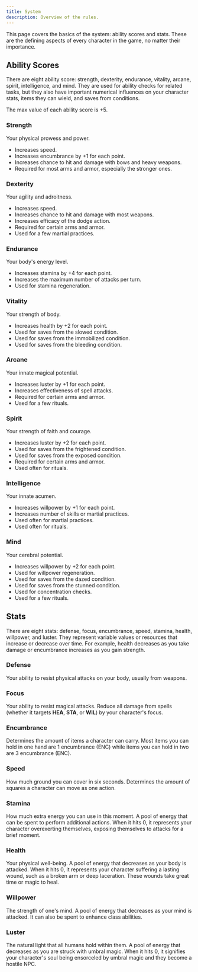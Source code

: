 ```yaml
---
title: System
description: Overview of the rules.
---
```


This page covers the basics of the system: ability scores and stats. These are the defining aspects of every character in the game, no matter their importance.

## Ability Scores

There are eight ability score: strength, dexterity, endurance, vitality, arcane, spirit, intelligence, and mind. They are used for ability checks for related tasks, but they also have important numerical influences on your character stats, items they can wield, and saves from conditions.

The max value of each ability score is +5.

### Strength

Your physical prowess and power.

- Increases speed.
- Increases encumbrance by +1 for each point.
- Increases chance to hit and damage with bows and heavy weapons.
- Required for most arms and armor, especially the stronger ones.

### Dexterity

Your agility and adroitness.

- Increases speed.
- Increases chance to hit and damage with most weapons.
- Increases efficacy of the dodge action.
- Required for certain arms and armor.
- Used for a few martial practices.

### Endurance

Your body's energy level.

- Increases stamina by +4 for each point.
- Increases the maximum number of attacks per turn.
- Used for stamina regeneration.

### Vitality

Your strength of body.

- Increases health by +2 for each point.
- Used for saves from the slowed condition.
- Used for saves from the immobilized condition.
- Used for saves from the bleeding condition.

### Arcane

Your innate magical potential.

- Increases luster by +1 for each point.
- Increases effectiveness of spell attacks.
- Required for certain arms and armor.
- Used for a few rituals.

### Spirit

Your strength of faith and courage.

- Increases luster by +2 for each point.
- Used for saves from the frightened condition.
- Used for saves from the exposed condition.
- Required for certain arms and armor.
- Used often for rituals.

### Intelligence

Your innate acumen.

- Increases willpower by +1 for each point.
- Increases number of skills or martial practices.
- Used often for martial practices.
- Used often for rituals.

### Mind

Your cerebral potential.

- Increases willpower by +2 for each point.
- Used for willpower regeneration.
- Used for saves from the dazed condition.
- Used for saves from the stunned condition.
- Used for concentration checks.
- Used for a few rituals.

## Stats

There are eight stats: defense, focus, encumbrance, speed, stamina, health, willpower, and luster. They represent variable values or resources that increase or decrease over time. For example, health decreases as you take damage or encumbrance increases as you gain strength.

### Defense

Your ability to resist physical attacks on your body, usually from weapons.

### Focus

Your ability to resist magical attacks. Reduce all damage from spells (whether it targets **HEA**, **STA**, or **WIL**) by your character's focus.

### Encumbrance

Determines the amount of items a character can carry. Most items you can hold in one hand are 1 encumbrance (ENC) while items you can hold in two are 3 encumbrance (ENC).

### Speed

How much ground you can cover in six seconds. Determines the amount of squares a character can move as one action.

### Stamina

How much extra energy you can use in this moment. A pool of energy that can be spent to perform additional actions. When it hits 0, it represents your character overexerting themselves, exposing themselves to attacks for a brief moment.

### Health

Your physical well-being. A pool of energy that decreases as your body is attacked. When it hits 0, it represents your character suffering a lasting wound, such as a broken arm or deep laceration. These wounds take great time or magic to heal.

### Willpower

The strength of one's mind. A pool of energy that decreases as your mind is attacked. It can also be spent to enhance class abilities.

### Luster

The natural light that all humans hold within them. A pool of energy that decreases as you are struck with umbral magic. When it hits 0, it signifies your character's soul being ensorceled by umbral magic and they become a hostile NPC.
